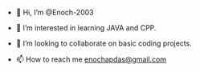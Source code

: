 - 👋 Hi, I’m @Enoch-2003
- 👀 I’m interested in learning JAVA and CPP.

- 💞️ I’m looking to collaborate on basic coding projects.
- 📫 How to reach me enochapdas@gmail.com

<!---
Enoch-2003/Enoch-2003 is a ✨ special ✨ repository because its `README.md` (this file) appears on your GitHub profile.
You can click the Preview link to take a look at your changes.
--->
